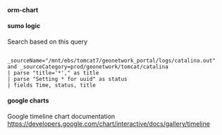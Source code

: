 #### orm-chart

#### sumo logic

Search based on this query
```

_sourceName="/mnt/ebs/tomcat7/geonetwork_portal/logs/catalina.out"
and _sourceCategory=prod/geonetwork/tomcat/catalina
| parse "title='*'," as title
| parse "Setting * for uuid" as status
| fields Time, status, title
```

#### google charts 

Google timeline chart documentation
https://developers.google.com/chart/interactive/docs/gallery/timeline
